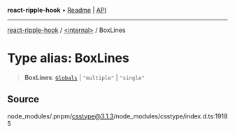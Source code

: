 **react-ripple-hook** • [Readme](../../README.md) \| [API](../../globals.md)

---

[react-ripple-hook](../../README.md) / [\<internal\>](../README.md) / BoxLines

# Type alias: BoxLines

> **BoxLines**: [`Globals`](Globals.md) \| `"multiple"` \| `"single"`

## Source

node_modules/.pnpm/csstype@3.1.3/node_modules/csstype/index.d.ts:19185

